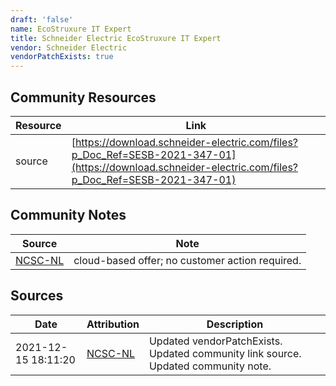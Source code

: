 ```yaml
---
draft: 'false'
name: EcoStruxure IT Expert
title: Schneider Electric EcoStruxure IT Expert
vendor: Schneider Electric
vendorPatchExists: true
---
```



## Community Resources
| Resource | Link |
| --- | --- |
| source | [https://download.schneider-electric.com/files?p_Doc_Ref=SESB-2021-347-01](https://download.schneider-electric.com/files?p_Doc_Ref=SESB-2021-347-01) |

## Community Notes
| Source | Note |
| --- | --- |
| [NCSC-NL](https://github.com/NCSC-NL/log4shell/blob/main/software/README.md) | cloud-based offer; no customer action required. |

## Sources
| Date | Attribution | Description |
| --- | --- | --- |
| 2021-12-15 18:11:20 | [NCSC-NL](https://github.com/NCSC-NL/log4shell/blob/main/software/README.md) | Updated vendorPatchExists. Updated community link source. Updated community note.  |
